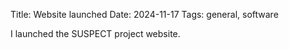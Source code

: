 Title: Website launched
Date: 2024-11-17
Tags: general, software

I launched the SUSPECT project website.
